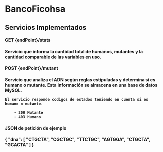 # BancoFicohsa
<h2> Servicios Implementados</h2>

 <h4>GET {endPoint}/stats<h4>
	Servicio que informa la cantidad total de humanos, mutantes y la cantidad comparable de las variables en uso.
 
 <h4>POST {endPoint}/mutant<h4>
	Servicio que analiza el ADN según reglas estipuladas y determina si es humano o mutante. Esta información se almacena en una base de datos MySQL.
 
 
	El servicio responde codigos de estados teniendo en cuenta si es humano o mutante.
	
		- 200 Mutante
		- 403 Humano

 <h4>JSON de petición de ejemplo<h4	
	 <pre>
	 {
		"dna": [
			"CTGCTA", 
			"CGCTGC", 
			"TTCTGC", 
			"AGTGGA", 
			"CTGCTA", 
			"GCACTA"
		]
	}
	</pre>
 
